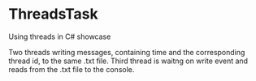# ThreadsTask
Using threads in C# showcase

Two threads writing messages, containing time and the corresponding thread id, to the same .txt file. 
Third thread is waitng on write event and reads from the .txt file to the console.
